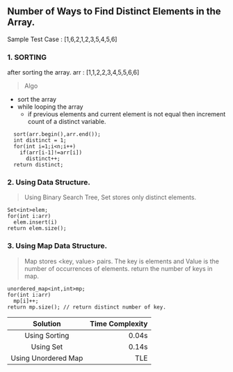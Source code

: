 ## Number of Ways to Find Distinct Elements in the Array.
Sample Test Case : [1,6,2,1,2,3,5,4,5,6]
### 1. SORTING
after sorting the array.
arr : [1,1,2,2,3,4,5,5,6,6]
> Algo
- sort the array
- while looping the array
  - if previous elements and current element is not equal then increment count of a distinct variable. 
```
  sort(arr.begin(),arr.end());
  int distinct = 1;
  for(int i=1;i<n;i++)
    if(arr[i-1]!=arr[i])
      distinct++;
  return distinct;
```
### 2. Using Data Structure.
> Using Binary Search Tree, Set stores only distinct elements.
```
Set<int>elem;
for(int i:arr)
  elem.insert(i)
return elem.size();
```
### 3. Using Map Data Structure.
>Map stores <key, value> pairs. The key is elements and Value is the number of occurrences of elements.
return the number of keys in map.

```
unordered_map<int,int>mp;
for(int i:arr)
  mp[i]++;
return mp.size(); // return distinct number of key. 
```
|Solution | Time Complexity|
|:-------------------------:|-----------------:|
|Using Sorting|0.04s|
|Using Set|0.14s|
|Using Unordered Map|TLE|
